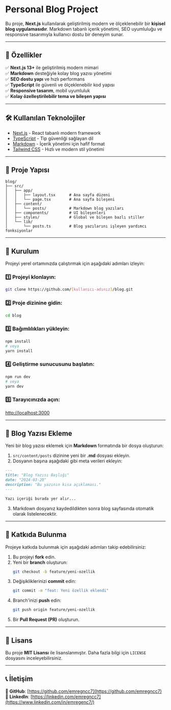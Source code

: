 # Personal Blog Project

Bu proje, **Next.js** kullanılarak geliştirilmiş modern ve ölçeklenebilir bir **kişisel blog uygulamasıdır**. Markdown tabanlı içerik yönetimi, SEO uyumluluğu ve responsive tasarımıyla kullanıcı dostu bir deneyim sunar.

---

## 🚀 Özellikler

✅ **Next.js 13+** ile geliştirilmiş modern mimari  
✅ **Markdown** desteğiyle kolay blog yazısı yönetimi  
✅ **SEO dostu yapı** ve hızlı performans  
✅ **TypeScript** ile güvenli ve ölçeklenebilir kod yapısı  
✅ **Responsive tasarım**, mobil uyumluluk  
✅ **Kolay özelleştirilebilir tema ve bileşen yapısı**

---

## 🛠️ Kullanılan Teknolojiler

- [Next.js](https://nextjs.org/) - React tabanlı modern framework
- [TypeScript](https://www.typescriptlang.org/) - Tip güvenliği sağlayan dil
- [Markdown](https://www.markdownguide.org/) - İçerik yönetimi için hafif format
- [Tailwind CSS](https://tailwindcss.com/) - Hızlı ve modern stil yönetimi

---

## 📁 Proje Yapısı

```
blog/
├── src/
│   ├── app/
│   │   ├── layout.tsx      # Ana sayfa düzeni
│   │   └── page.tsx        # Ana sayfa bileşeni
│   ├── content/
│   │   └── posts/          # Markdown blog yazıları
│   ├── components/         # UI bileşenleri
│   ├── styles/             # Global ve bileşen bazlı stiller
│   └── lib/
│       └── posts.ts        # Blog yazılarını işleyen yardımcı fonksiyonlar
```

---

## 🚀 Kurulum

Projeyi yerel ortamınızda çalıştırmak için aşağıdaki adımları izleyin:

### 1️⃣ Projeyi klonlayın:
```sh
git clone https://github.com/[kullanıcı-adınız]/blog.git
```

### 2️⃣ Proje dizinine gidin:
```sh
cd blog
```

### 3️⃣ Bağımlılıkları yükleyin:
```sh
npm install
# veya
yarn install
```

### 4️⃣ Geliştirme sunucusunu başlatın:
```sh
npm run dev
# veya
yarn dev
```

### 5️⃣ Tarayıcınızda açın:
[http://localhost:3000](http://localhost:3000)

---

## 📝 Blog Yazısı Ekleme

Yeni bir blog yazısı eklemek için **Markdown** formatında bir dosya oluşturun:

1. `src/content/posts` dizinine yeni bir **.md** dosyası ekleyin.
2. Dosyanın başına aşağıdaki gibi meta verileri ekleyin:

```md
---
title: "Blog Yazısı Başlığı"
date: "2024-03-20"
description: "Bu yazının kısa açıklaması."
---

Yazı içeriği burada yer alır...
```

3. Markdown dosyanız kaydedildikten sonra blog sayfasında otomatik olarak listelenecektir.

---

## 🤝 Katkıda Bulunma

Projeye katkıda bulunmak için aşağıdaki adımları takip edebilirsiniz:

1. Bu projeyi **fork** edin.
2. Yeni bir **branch** oluşturun:
   ```sh
   git checkout -b feature/yeni-ozellik
   ```
3. Değişikliklerinizi **commit** edin:
   ```sh
   git commit -m "feat: Yeni özellik eklendi"
   ```
4. Branch'inizi **push** edin:
   ```sh
   git push origin feature/yeni-ozellik
   ```
5. Bir **Pull Request (PR)** oluşturun.

---

## 📄 Lisans

Bu proje **MIT Lisansı** ile lisanslanmıştır. Daha fazla bilgi için `LICENSE` dosyasını inceleyebilirsiniz.

---

## 📞 İletişim

📌 **GitHub**: [https://github.com/emregncc7](https://github.com/emregncc7)  
📌 **LinkedIn**: [https://linkedin.com/emregncc7](https://www.linkedin.com/in/emregenc7/)
